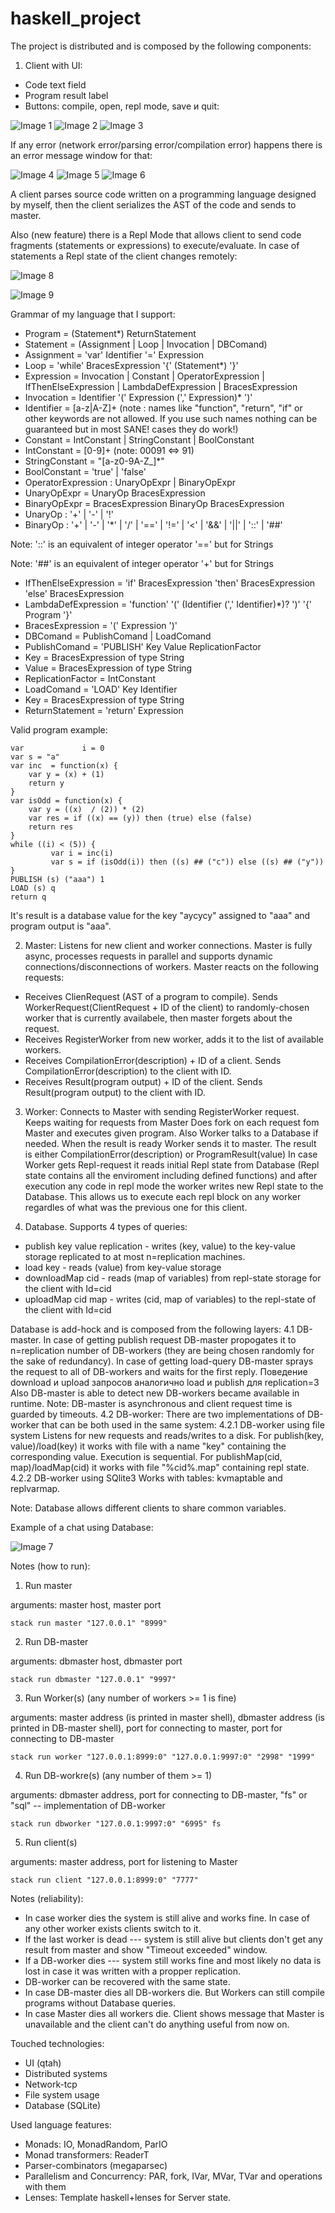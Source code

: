 # haskell_project

The project is distributed and is composed by the following components: 

1. Client with UI:
* Code text field
* Program result label
* Buttons: compile, open, repl mode, save и quit: 

![Image 1](https://github.com/Ololoshechkin/haskell_project/raw/master/screenshots/image1.png)
![Image 2](https://github.com/Ololoshechkin/haskell_project/raw/master/screenshots/image2.png)
![Image 3](https://github.com/Ololoshechkin/haskell_project/raw/master/screenshots/image3.png)
 

If any error (network error/parsing error/compilation error) happens there is an error message window for that:


![Image 4](https://github.com/Ololoshechkin/haskell_project/raw/master/screenshots/image4.png)
![Image 5](https://github.com/Ololoshechkin/haskell_project/raw/master/screenshots/image5.png)
![Image 6](https://github.com/Ololoshechkin/haskell_project/raw/master/screenshots/image6.png)


A client parses source code written on a programming language designed by myself, then the client serializes the AST of the code and sends to master.

Also (new feature) there is a Repl Mode that allows client to send code fragments (statements or expressions) to execute/evaluate. In case of statements a Repl state of the client changes remotely:

![Image 8](https://github.com/Ololoshechkin/haskell_project/raw/master/screenshots/image8.png)

![Image 9](https://github.com/Ololoshechkin/haskell_project/raw/master/screenshots/image9.png)

Grammar of my language that I support:

* Program = (Statement*) ReturnStatement
* Statement = (Assignment | Loop | Invocation | DBComand)
* Assignment = 'var' Identifier '=' Expression
* Loop = 'while' BracesExpression '{' (Statement*) '}' 
* Expression = Invocation | Constant | OperatorExpression | IfThenElseExpression | LambdaDefExpression | BracesExpression
* Invocation = Identifier '(' Expression (',' Expression)* ')'
* Identifier = [a-z|A-Z]+ (note : names like "function", "return", "if" or other keywords are not allowed. If you use such names nothing can be guaranteed but in most SANE! cases they do work!)
* Constant = IntConstant | StringConstant | BoolConstant
* IntConstant = [0-9]+ (note: 00091 <=> 91)
* StringConstant = \"[a-z0-9A-Z_]*\"
* BoolConstant = 'true' | 'false' 
* OperatorExpression : UnaryOpExpr | BinaryOpExpr
* UnaryOpExpr = UnaryOp BracesExpression
* BinaryOpExpr = BracesExpression BinaryOp BracesExpression
* UnaryOp : '+' | '-' | '!'
* BinaryOp : '+' | '-' | '*' | '/' | '==' | '!=' | '<' | '&&' | '||' | '::' | '##'

Note: '::' is an equivalent of integer operator '==' but for Strings

Note: '##' is an equivalent of integer operator '+' but for Strings

* IfThenElseExpression = 'if' BracesExpression 'then' BracesExpression 'else' BracesExpression
* LambdaDefExpression = 'function' '(' (Identifier (',' Identifier)*)? ')' '{' Program '}'
* BracesExpression = '(' Expression ')'
* DBComand = PublishComand | LoadComand
* PublishComand = 'PUBLISH' Key Value ReplicationFactor 
* Key = BracesExpression of type String
* Value = BracesExpression of type String
* ReplicationFactor = IntConstant
* LoadComand = 'LOAD' Key Identifier 
* Key = BracesExpression of type String
* ReturnStatement = 'return' Expression

Valid program example:


```
var             i = 0  
var s = "a"  
var inc  = function(x) {  
	var y = (x) + (1)  
	return y   
}   
var isOdd = function(x) { 
	var y = ((x)  / (2)) * (2) 
	var res = if ((x) == (y)) then (true) else (false) 
	return res 
} 
while ((i) < (5)) { 
         var i = inc(i) 
         var s = if (isOdd(i)) then ((s) ## ("c")) else ((s) ## ("y")) 
} 
PUBLISH (s) ("aaa") 1 
LOAD (s) q 
return q 
```

It's result is a database value for the key "aycycy" assigned to "aaa" and program output is "aaa".

2. Master:
Listens for new client and worker connections. Master is fully async, processes requests in parallel and supports dynamic connections/disconnections of workers.
Master reacts on the following requests:
- Receives ClienRequest (AST of a program to compile). Sends WorkerRequest(ClientRequest + ID of the client) to randomly-chosen worker that is currently availabele, then master forgets about the request.
- Receives RegisterWorker from new worker, adds it to the list of available workers.
- Receives CompilationError(description) + ID of a client. Sends CompilationError(description) to the client with ID.
- Receives Result(program output) + ID of the client. Sends Result(program output) to the client with ID.

3. Worker:
Connects to Master with sending RegisterWorker request.
Keeps waiting for requests from Master
Does fork on each request fom Master and executes given program. Also Worker talks to a Database if needed.
When the result is ready Worker sends it to master. The result is either CompilationError(description) or ProgramResult(value)
In case Worker gets Repl-request it reads initial Repl state from Database (Repl state contains all the enviroment including defined functions) and after execution any code in repl mode the worker writes new Repl state to the Database. This allows us to execute each repl block on any worker regardles of what was the previous one for this client.

4. Database. Supports 4 types of queries: 
* publish key value replication - writes (key, value) to the key-value storage replicated to at most n=replication machines.
* load key - reads (value) from key-value storage
* downloadMap cid  - reads (map of variables) from repl-state storage for the client with Id=cid
* uploadMap cid map - writes (cid, map of variables) to the repl-state of the client with Id=cid

Database is add-hock and is composed from the following layers:
4.1 DB-master.
In case of getting publish request DB-master propogates it to n=replication number of DB-workers (they are being chosen randomly for the sake of redundancy).
In case of getting load-query DB-master sprays the request to all of DB-workers and waits for the first reply.
Поведение download и upload запросов аналогично load и publish для replication=3
Also DB-master is able to detect new DB-workers became available in runtime.
Note: DB-master is asynchronous and client request time is guarded by timeouts.
4.2 DB-worker:
There are two implementations of DB-worker that can be both used in the same system:
4.2.1 DB-worker using file system
Listens for new requests and reads/writes to a disk.
For publish(key, value)/load(key) it works with file with a name "key" containing the corresponding value. Execution is sequential.
For publishMap(cid, map)/loadMap(cid) it works with file "%cid%.map" containing repl state.
4.2.2  DB-worker using SQlite3
Works with tables: kvmaptable and replvarmap.

Note: Database allows different clients to share common variables.

Example of a chat using Database:

![Image 7](https://github.com/Ololoshechkin/haskell_project/raw/master/screenshots/image7.png)

Notes (how to run):
1. Run master

arguments: master host, master port
```
stack run master "127.0.0.1" "8999"
```
2. Run DB-master
	
arguments: dbmaster host, dbmaster port
```
stack run dbmaster "127.0.0.1" "9997"
```
3. Run Worker(s) (any number of workers >= 1 is fine)
	
arguments: master address (is printed in master shell), dbmaster address (is printed in DB-master shell), port for connecting to master, port for connecting to DB-master
```
stack run worker "127.0.0.1:8999:0" "127.0.0.1:9997:0" "2998" "1999"
```
4. Run DB-workre(s) (any number of them >= 1)

arguments: dbmaster address, port for connecting to DB-master, "fs" or "sql" -- implementation of DB-worker
```
stack run dbworker "127.0.0.1:9997:0" "6995" fs
```
5. Run client(s)
	
arguments: master address, port for listening to Master
```
stack run client "127.0.0.1:8999:0" "7777"
```

Notes (reliability):
* In case worker dies the system is still alive and works fine. In case of any other worker exists clients switch to it.
* If the last worker is dead --- system is still alive but clients don't get any result from master and show "Timeout exceeded" window.
* If a DB-worker dies --- system still works fine and most likely no data is lost in case it was written with a propper replication.
* DB-worker can be recovered with the same state.
* In case DB-master dies all DB-workers die. But Workers can still compile programs without Database queries.
* In case Master dies all workers die. Client shows message that Master is unavailable and the client can't do anything useful from now on.

Touched technologies:
* UI (qtah)
* Distributed systems
* Network-tcp
* File system usage
* Database (SQLite)

Used language features:
* Monads: IO, MonadRandom, ParIO
* Monad transformers: ReaderT
* Parser-combinators (megaparsec)
* Parallelism and Concurrency: PAR, fork, IVar, MVar, TVar and operations with them
* Lenses: Template haskell+lenses for Server state.
